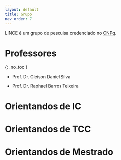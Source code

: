 ```yaml
---
layout: default
title: Grupo
nav_order: 7
---
```


LINCE é um grupo de pesquisa credenciado no [CNPq](http://dgp.cnpq.br/dgp/espelhogrupo/773244).

# Professores
{: .no_toc }

- Prof. Dr. Cleison Daniel Silva

- Prof. Dr. Raphael Barros Teixeira

# Orientandos de IC

# Orientandos de TCC

# Orientandos de Mestrado
